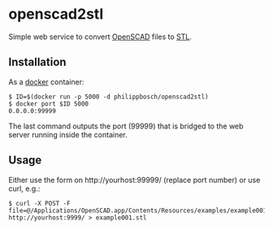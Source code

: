 openscad2stl
============

Simple web service to convert [OpenSCAD](http://openscad.org/) files to [STL](http://en.wikipedia.org/wiki/STL_%28file_format%29).


Installation
------------

As a [docker](http://docker.io/) container:

    $ ID=$(docker run -p 5000 -d philippbosch/openscad2stl)
    $ docker port $ID 5000
    0.0.0.0:99999

The last command outputs the port (99999) that is bridged to the web server running inside the container.


Usage
-----

Either use the form on http://yourhost:99999/ (replace port number) or use curl, e.g.:

    $ curl -X POST -F file=@/Applications/OpenSCAD.app/Contents/Resources/examples/example001.scad http://yourhost:9999/ > example001.stl


